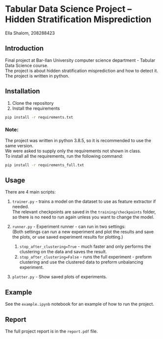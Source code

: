 # Tabular Data Science Project – Hidden Stratification Misprediction

Ella Shalom, 208288423

## Introduction

Final project at Bar-Ilan University computer science department - Tabular Data Science course.
<br />The project is about hidden stratification misprediction and how to detect it. <br />The project is written in
python.

## Installation

1. Clone the repository
2. Install the requirements

```bash
pip install -r requirements.txt
```

### Note:

The project was written in python 3.8.5, so it is recommended to use the same version.<br />
We were asked to supply only the requirements not shown in class.<br />
To install all the requirements, run the following command:

```bash 
pip install -r requirements_full.txt
```

## Usage

There are 4 main scripts:

1. `trainer.py` - trains a model on the dataset to use as feature extractor if needed.<br />
   The relevant checkpoints are saved in the `training/checkpoints` folder, so there is no need to run again unless you
   want to change the model.
2. `runner.py` - Experiment runner - can run in two settings: <br />
   (Both settings can run a new experiment and plot the results and save the plots, or use saved experiment results for
   plotting.)<br />

    1. `stop_after_clustering=True` - much faster and only performs the clustering on the data and saves the
       result.<br />
    2. `stop_after_clustering=False` - runs the full experiment - preform clustering and use the clustered data to
       preform unbalancing experiment.<br />
3. `plotter.py` - Show saved plots of experiments.<br />

## Example

See the `example.ipynb` notebook for an example of how to run the project.

## Report

The full project report is in the `report.pdf` file.
